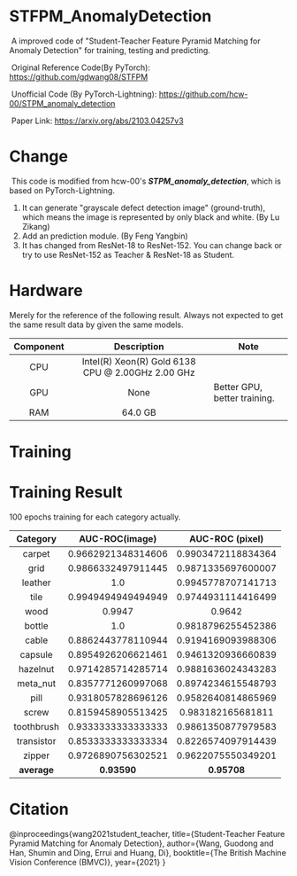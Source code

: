 # STFPM_AnomalyDetection
​	A improved code of "Student-Teacher Feature Pyramid Matching for Anomaly Detection" for training, testing and predicting.

​	Original Reference Code(By PyTorch): https://github.com/gdwang08/STFPM

​	Unofficial Code (By PyTorch-Lightning): https://github.com/hcw-00/STPM_anomaly_detection

​	Paper Link: https://arxiv.org/abs/2103.04257v3

# Change

​	This code is modified from hcw-00's ***STPM_anomaly_detection***, which is based on PyTorch-Lightning.

1. It can generate "grayscale defect detection image" (ground-truth), which means the image is represented by only black and white. (By Lu Zikang)
2. Add an prediction module. (By Feng Yangbin)
3. It has changed from ResNet-18 to ResNet-152. You can change back or try to use ResNet-152 as Teacher & ResNet-18 as Student.

# Hardware
Merely for the reference of the following result. Always not expected to get the same result data by given the same models.

|  Component    |   Description  |  Note  |
| :---------:  |  :-----: |  ------- |
| CPU          | Intel(R) Xeon(R) Gold 6138 CPU @ 2.00GHz   2.00 GHz |  |
| GPU          | None | Better GPU, better training. |
| RAM          | 64.0 GB |  |

# Training





# Training Result

100 epochs training for each category actually.

|  Category    |   AUC-ROC(image)  |   AUC-ROC (pixel)  |
| :---------:  |  :-----: |  :-----: | 
| carpet       | 0.9662921348314606 | 0.9903472118834364 | 
| grid         | 0.9866332497911445 | 0.9871335697600007 | 
| leather      | 1.0 | 0.9945778707141713 | 
| tile         | 0.9949494949494949 | 0.9744931114416499 | 
| wood         | 0.9947 | 0.9642 | 
| bottle       | 1.0 | 0.9818796255452386 | 
| cable        | 0.8862443778110944 | 0.9194169093988306 | 
| capsule      | 0.8954926206621461 | 0.9461320936660839 | 
| hazelnut     | 0.9714285714285714 | 0.9881636024343283 |
| meta_nut     | 0.8357771260997068 | 0.8974234615548793 |
| pill         | 0.9318057828696126 | 0.9582640814865969 |
| screw        | 0.8159458905513425 | 0.983182165681811 |
| toothbrush   | 0.9333333333333333 | 0.9861350877979583 | 
| transistor   | 0.8533333333333334 | 0.8226574097914439 | 
| zipper       | 0.9726890756302521 | 0.9622075550349201 | 
| <b>average</b>      | <b>0.93590</b> | <b>0.95708</b> | 


# Citation
@inproceedings{wang2021student_teacher,
    title={Student-Teacher Feature Pyramid Matching for Anomaly Detection},
    author={Wang, Guodong and Han, Shumin and Ding, Errui and Huang, Di},
    booktitle={The British Machine Vision Conference (BMVC)},
    year={2021}
}